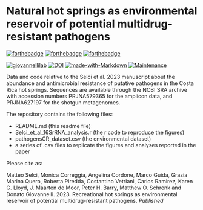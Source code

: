 # Natural hot springs as environmental reservoir of potential multidrug-resistant pathogens

[![forthebadge](https://forthebadge.com/images/badges/cc-by-nd.svg)](https://forthebadge.com)
[![forthebadge](https://forthebadge.com/images/badges/powered-by-coffee.svg)](https://forthebadge.com)
[![forthebadge](https://forthebadge.com/images/badges/built-with-science.svg)](https://forthebadge.com)

[![giovannellilab](https://img.shields.io/badge/BY-Giovannelli_Lab-blue)](http:s//www.donatogiovannelli.com)
[![DOI](https://zenodo.org/badge/511899369.svg)](https://zenodo.org/badge/latestdoi/511899369)
[![made-with-Markdown](https://img.shields.io/badge/Coded%20in-R-red.svg)](https://www.r-project.org/)
[![Maintenance](https://img.shields.io/badge/Maintained%3F-yes-green.svg)](https://GitHub.com/Naereen/StrapDown.js/graphs/commit-activity)


Data and code relative to the Selci et al. 2023 manuscript about the abundance and antimicrobial resistance of putative pathogens in the Costa Rica hot springs. Sequences are available through the NCBI SRA archive with accession numbers PRJNA579365 for the amplicon data, and PRJNA627197 for the shotgun metagenomes.

The repository contains the following files:

- README.md (this readme file)
- Selci_et_al_16SrRNA_analysis.r (the r code to reproduce the figures)
- pathogensCR_dataset.csv (the environmental dataset)
- a series of .csv files to replicate the figures and analyses reported in the paper

Please cite as:

Matteo Selci, Monica Correggia, Angelina Cordone, Marco Guida, Grazia Marina Quero, Roberta Piredda, Costantino Vetriani, Carlos Ramirez, Karen G. Lloyd, J. Maarten de Moor, Peter H. Barry, Matthew O. Schrenk and Donato Giovannelli. 2023. Recreational hot springs as environmental reservoir of potential multidrug-resistant pathogens. _Published_
